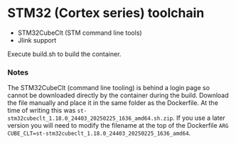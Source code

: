 # STM32 (Cortex series) toolchain

- STM32CubeClt (STM command line tools)
- Jlink support

Execute build.sh to build the container.  

### Notes

The STM32CubeClt (command line tooling) is behind a login page so cannot be downloaded directly by the container during the build. Download the file manually and place it in the same folder as the Dockerfile.  At the time of writing this was ```st-stm32cubeclt_1.18.0_24403_20250225_1636_amd64.sh.zip```.  If you use a later version you will need to modify the filename at the top of the Dockerfile ```ARG CUBE_CLT=st-stm32cubeclt_1.18.0_24403_20250225_1636_amd64```.